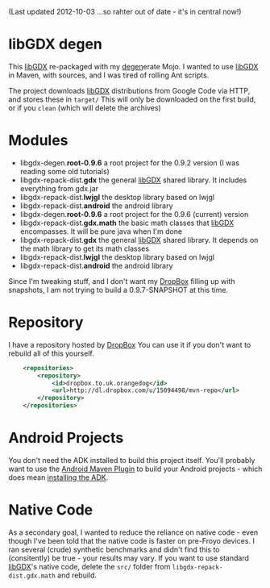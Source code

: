 (Last updated 2012-10-03 ...so rahter out of date - it's in central now!)

libGDX degen
============

This [libGDX](http://libgdx.badlogicgames.com/) re-packaged with my [degen](https://github.com/g-pechorin/degen)erate Mojo.
I wanted to use [libGDX](http://libgdx.badlogicgames.com/) in Maven, with sources, and I was tired of rolling Ant scripts.


The project downloads [libGDX](http://libgdx.badlogicgames.com/) distributions from Google Code via HTTP, and stores these in `target/`
This will only be downloaded on the first build, or if you `clean` (which will delete the archives)


Modules
=======
 * libgdx-degen.__root-0.9.6__ a root project for the 0.9.2 version (I was reading some old tutorials)
  * libgdx-repack-dist.__gdx__ the general [libGDX](http://libgdx.badlogicgames.com/) shared library. It includes everything from gdx.jar
  * libgdx-repack-dist.__lwjgl__ the desktop library based on lwjgl
  * libgdx-repack-dist.__android__ the android library
 * libgdx-degen.__root-0.9.6__ a root project for the 0.9.6 (current) version
  * libgdx-repack-dist.__gdx.math__ the basic math classes that [libGDX](http://libgdx.badlogicgames.com/) encompasses. It will be pure java when I'm done
  * libgdx-repack-dist.__gdx__ the general [libGDX](http://libgdx.badlogicgames.com/) shared library. It depends on the math library to get its math classes
  * libgdx-repack-dist.__lwjgl__ the desktop library based on lwjgl
  * libgdx-repack-dist.__android__ the android library

Since I'm tweaking stuff, and I don't want my [DropBox](http://db.tt/4thLOYa) filling up with snapshots, I am not trying to build a 0.9.7-SNAPSHOT at this time.

Repository
==========

I have a repository hosted by [DropBox](http://db.tt/4thLOYa)
You can use it if you don't want to rebuild all of this yourself.
```xml
    <repositories>
        <repository>
            <id>dropbox.to.uk.orangedog</id>
            <url>http://dl.dropbox.com/u/15094498/mvn-repo</url>
        </repository>
    </repositories>
```

Android Projects
================
You don't need the ADK installed to build this project itself.
You'll probably want to use the [Android Maven Plugin](http://code.google.com/p/maven-android-plugin/) to build your Android projects - which does mean [installing the ADK](http://code.google.com/p/maven-android-plugin/wiki/GettingStarted).


Native Code
===========
As a secondary goal, I wanted to reduce the reliance on native code - even though I've been told that the native code is faster on pre-Froyo devices.
I ran several (crude) synthetic benchmarks and didn't find this to (consitently) be true - your results may vary.
If you want to use standard [libGDX](http://libgdx.badlogicgames.com/)'s native code, delete the `src/` folder from `libgdx-repack-dist.gdx.math` and rebuild.
